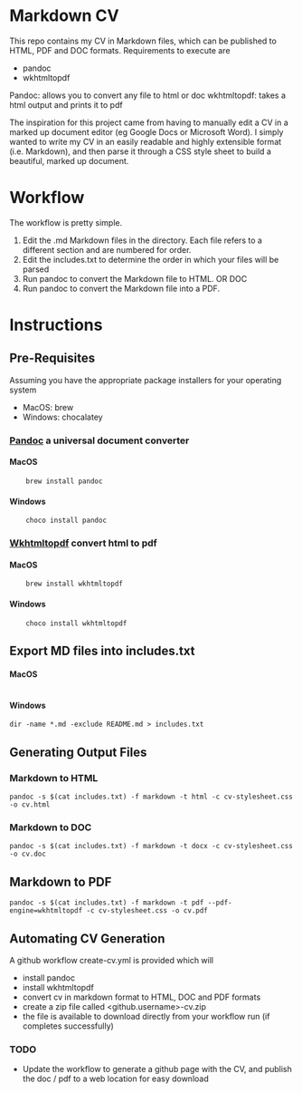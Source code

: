 # Markdown CV

This repo contains my CV in Markdown files, which can be published to HTML, PDF and DOC formats.
Requirements to execute are
* pandoc
* wkhtmltopdf

Pandoc: allows you to convert any file to html or doc
wkhtmltopdf: takes a html output and prints it to pdf

The inspiration for this project came from having to manually edit a CV in a marked up document editor (eg Google Docs or Microsoft Word). I simply wanted to write my CV in an easily readable and highly extensible format (i.e. Markdown), and then parse it through a CSS style sheet to build a beautiful, marked up document.

# Workflow

The workflow is pretty simple.

1. Edit the .md Markdown files in the directory. Each file refers to a different section and are numbered for order.
2. Edit the includes.txt to determine the order in which your files will be parsed
3. Run pandoc to convert the Markdown file to HTML. OR DOC
4. Run pandoc to convert the Markdown file into a PDF.

# Instructions

## Pre-Requisites
Assuming you have the appropriate package installers for your operating system
* MacOS: brew
* Windows: chocalatey
  
### [Pandoc](https://pandoc.org) a universal document converter
#### MacOS
```
    brew install pandoc
```
#### Windows
```
    choco install pandoc
```

### [Wkhtmltopdf](https://wkhtmltopdf.org) convert html to pdf
#### MacOS
```
    brew install wkhtmltopdf
```
#### Windows
```
    choco install wkhtmltopdf
```

## Export MD files into includes.txt
#### MacOS
```
```
#### Windows
```
dir -name *.md -exclude README.md > includes.txt
```

## Generating Output Files

### Markdown to HTML

```
pandoc -s $(cat includes.txt) -f markdown -t html -c cv-stylesheet.css -o cv.html
```
### Markdown to DOC

```
pandoc -s $(cat includes.txt) -f markdown -t docx -c cv-stylesheet.css -o cv.doc
```
## Markdown to PDF

```
pandoc -s $(cat includes.txt) -f markdown -t pdf --pdf-engine=wkhtmltopdf -c cv-stylesheet.css -o cv.pdf
```
## Automating CV Generation
A github workflow create-cv.yml is provided which will 
* install pandoc
* install wkhtmltopdf
* convert cv in markdown format to HTML, DOC and PDF formats
* create a zip file called <github.username>-cv.zip
* the file is available to download directly from your workflow run (if completes successfully)


### TODO
- Update the workflow to generate a github page with the CV, and publish the doc / pdf to a web location for easy download